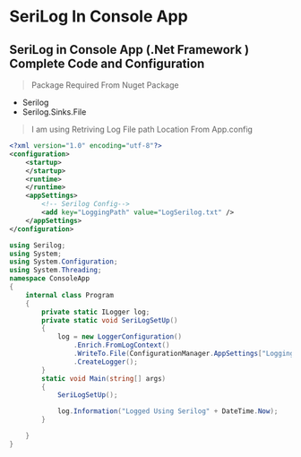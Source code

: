 # SeriLog In Console App


## SeriLog in Console App (.Net Framework ) Complete Code and Configuration

> Package Required From Nuget Package
- Serilog
- Serilog.Sinks.File

> I am using Retriving Log File path Location From App.config

```xml
<?xml version="1.0" encoding="utf-8"?>
<configuration>
	<startup>  
	</startup>
	<runtime> 
	</runtime>
	<appSettings> 
		<!-- Serilog Config-->  
		<add key="LoggingPath" value="LogSerilog.txt" /> 
	</appSettings>
</configuration>
```

```cs
using Serilog;
using System;
using System.Configuration;
using System.Threading;
namespace ConsoleApp
{
    internal class Program
    {
        private static ILogger log;
        private static void SeriLogSetUp()
        {
            log = new LoggerConfiguration()
                .Enrich.FromLogContext()
                .WriteTo.File(ConfigurationManager.AppSettings["LoggingPath"],rollingInterval: RollingInterval.Day)
                .CreateLogger();
        }
        static void Main(string[] args)
        {
            SeriLogSetUp();

            log.Information("Logged Using Serilog" + DateTime.Now);
        }

    }
}
```
